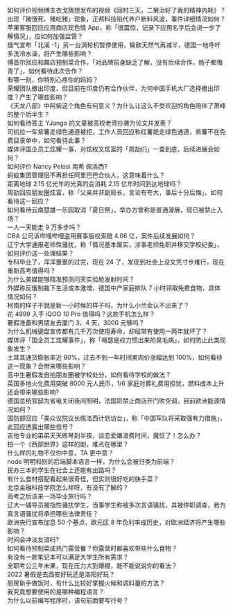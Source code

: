 如何评价视频博主衣戈猜想发布的视频《回村三天，二舅治好了我的精神内耗》？  
出现「猪饿死、猪吃猪」现象，正邦科技陷代养户断料风波，事件详细情况如何？  
苹果客服回应应用商店现色情 App，称「很震惊，记录下应用名字后会进一步了解情况」，应如何加强监管？  
俄气宣布「北溪 -1」另一台涡轮机暂停使用，输欧天然气再减半，德国一地呼吁多洗冷水澡，将产生哪些影响？  
傅首尔回应和趣店预制菜合作，「对品牌前身缺乏了解，没有后续合作，肠子都悔青了」，如何看待此次合作？  
有哪一刻，你特别心疼你的妈妈？  
荣耀团队撤出印度，但目前在印度仍有合作伙伴，为何中国手机大厂选择撤出印度？产生了哪些影响？  
《天龙八部》中阿紫这个角色有何意义？为什么让这么不受欢迎的角色陪伴了萧峰的整个后半生？  
如何看待答主 YJango 的文章被高校老师抄袭为论文并发表？  
司机拉一车紫薯走绿色通道被拒，工作人员回应称红薯能走绿色通道，紫薯不在免费目录单中，如何看待此事？  
媒体评国企员工炫耀一事，对炫权又炫富的「周劼们」一查到底，后续进展会如何？  
如何评价 Nancy Pelosi 南希 佩洛西?  
蚂蚁集团管理层不再担任阿里巴巴合伙人，这意味着什么？  
距离地球 2.15 亿光年的光真的会消耗 2.15 亿年时间到达地球吗？  
周劼回应朋友圈炫富，称「父亲并非副局长，言论有夸大，事后十分后悔」，如何看待这一回应？  
如何看待云南楚雄一乐园取消「夏日祭」，举办方曾称是普通漫展，现已被禁止入场？  
一人一天能走 9 万多步吗？  
CBA 公司诉哔哩哔哩盗用赛事版权索赔 4.06 亿，案件后续发展如何？  
辽宁大学通报老师性骚扰，称「情况基本属实，涉事老师免职并移交学校纪委」，如何评价这一处理结果？  
专科毕业了，浑浑噩噩的过完，现在 24 了，发现到社会上没文凭寸步难行，现在重新高考值得吗？  
为什么美媒能够精准预测问天实验舱发射时间？  
外媒称反俄制裁下生活成本激增，德国中产家庭排队 7 小时领取免费食物，具体情况如何？  
柯南的样子不就是新一小时候的样子吗，为什么小兰会认不出来了？  
花 4999 入手 iQOO 10 Pro 值得吗？这款手机怎么样？  
暑假准备和男朋友去厦门 3、4 天，3000 元够吗？  
为什么机械键盘宣传都有几千万次使用寿命，却经常有使用一两年就坏了？  
媒体评「国企员工炫耀事件」，称「嘚瑟是权力惯出来的臭毛病」，如何防止此类现象发生？  
土耳其通货膨胀率近 80%，过去不到一年时间里肉价涨幅达到 100%，如何看待这一现象？会带来哪些影响？  
高中生暑假发自拍朋友圈被学校处分，如何看待学校的做法？  
英国多地火化费用突破 8000 元人民币，1/6 家庭对葬礼费用担忧，燃料成本上升还会带来哪些影响?  
德国总统官邸为省电关闭夜间照明，法国将禁止商店开门吹空调，目前欧洲能源情况如何？  
国防部回应「美众议院议长佩洛西计划访台」，称「中国军队将采取强有力措施」，此回应透露出哪些信号？  
吉他专业的弟弟天天练琴到半夜，谈恋爱嫌浪费时间，魔怔了！怎么办？  
拍一个《西部世界》这样的剧，难点在哪里？  
什么样的礼物不仅你中意，TA 更中意？  
node 明明和别的后端脚本语言一样，为什么会被归类为前端？  
民办三本的学生在社会上还能有出路吗？  
有什么食材搭配看起来很奇怪，但实则很好吃的快手菜？  
北京金融科技学院怎么样呀，有没有了解的？  
高考之后该来一场毕业旅行吗？  
辽大一辅导员被指性骚扰学生，当事学生称被多次言语骚扰，其被停职调查，若为真言语骚扰将承担哪些法律责任？  
欧洲央行宣布加息 50 个基点，欧元区 8 年负利率成历史，对欧洲经济将产生哪些影响？  
时间会冲淡友谊吗?  
如何看待预制菜成热门露营餐？你露营时都喜欢带些什么食物？  
有没有一款笔记本可以满足大学生所有需求？  
全职考公三年未果，现在压力大到爆棚，能不能说说你的看法？  
2022 暑假是去西安好玩还是洛阳好玩？  
厨房新手做饭时，有什么比较好掌握火候和调料量的方法？  
我究竟想要使用的是哪种编程语言？  
为什么以前编写程序时，语句前面要写行号？  
